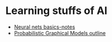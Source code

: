 # Learning stuffs of AI

- [Neural nets basics-notes](DeepLearning/neural_network/neural-network-basics.pdf)
- [Probabilistic Graphical Models outline](probabilistic-graphical-models/outline.md)
